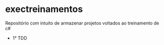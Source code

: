 # exectreinamentos

Repositório com intuito de armazenar projetos voltados ao treinamento de c#

- 1° TDD
